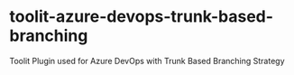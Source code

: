 # toolit-azure-devops-trunk-based-branching
Toolit Plugin used for Azure DevOps with Trunk Based Branching Strategy
